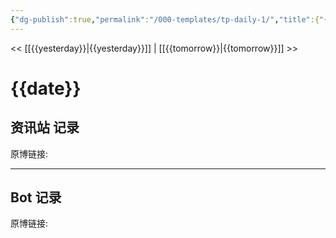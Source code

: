```yaml
---
{"dg-publish":true,"permalink":"/000-templates/tp-daily-1/","title":{"{ date }":null}}
---
```



<< [[{{yesterday}}\|{{yesterday}}]] | [[{{tomorrow}}\|{{tomorrow}}]] >>
# {{date}}

## 资讯站 记录

原博链接: 


---
## Bot 记录

原博链接: 

